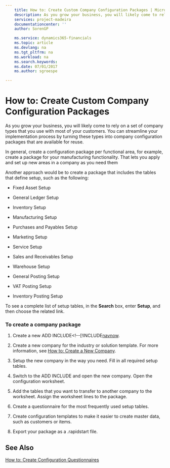 ```yaml
---
    title: How to: Create Custom Company Configuration Packages | Microsoft Docs
    description: As you grow your business, you will likely come to rely on a set of company types that you use with most of your customers. You can streamline your implementation process by turning these types into company configuration packages that are available for reuse.
    services: project-madeira
    documentationcenter: ''
    author: SorenGP

    ms.service: dynamics365-financials
    ms.topic: article
    ms.devlang: na
    ms.tgt_pltfrm: na
    ms.workload: na
    ms.search.keywords:
    ms.date: 07/01/2017
    ms.author: sgroespe

---
```

# How to: Create Custom Company Configuration Packages
As you grow your business, you will likely come to rely on a set of company types that you use with most of your customers. You can streamline your implementation process by turning these types into company configuration packages that are available for reuse.  
  
 In general, create a configuration package per functional area, for example, create a package for your manufacturing functionality. That lets you apply and set up new areas in a company as you need them  
  
 Another approach would be to create a package that includes the tables that define setup, such as the following:  
  
-   Fixed Asset Setup  
  
-   General Ledger Setup  
  
-   Inventory Setup  
  
-   Manufacturing Setup  
  
-   Purchases and Payables Setup  
  
-   Marketing Setup  
  
-   Service Setup  
  
-   Sales and Receivables Setup  
  
-   Warehouse Setup  
  
-   General Posting Setup  
  
-   VAT Posting Setup  
  
-   Inventory Posting Setup  
  
 To see a complete list of setup tables, in the **Search** box, enter **Setup**, and then choose the related link.  
  
### To create a company package  
  
1.  Create a new ADD INCLUDE<!--[!INCLUDE[navnow](../../includes/How%20to:%20Create%20Databases.md).  
  
2.  Create a new company for the industry or solution template. For more information, see [How to: Create a New Company](../how-to-create-a-new-company.md).  
  
3.  Setup the new company in the way you need. Fill in all required setup tables.  
  
4.  Switch to the ADD INCLUDE<!--[!INCLUDE[nav_windows](../../includes/nav_windows_md.md)]--> and open the new company. Open the configuration worksheet.  
  
5.  Add the tables that you want to transfer to another company to the worksheet. Assign the worksheet lines to the package.  
  
6.  Create a questionnaire for the most frequently used setup tables.  
  
7.  Create configuration templates to make it easier to create master data, such as customers or items.  
  
8.  Export your package as a .rapidstart file.  
  
## See Also  
 [How to: Create Configuration Questionnaires](../how-to-create-configuration-questionnaires.md)